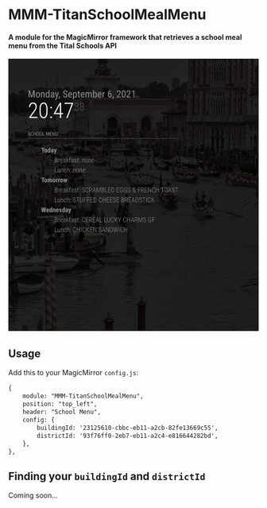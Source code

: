 # MMM-TitanSchoolMealMenu

#### A module for the MagicMirror framework that retrieves a school meal menu from the Tital Schools API

![Screenshot](./docs/screenshot.png)

## Usage

Add this to your MagicMirror `config.js`:

    {
        module: "MMM-TitanSchoolMealMenu",
        position: "top_left",
        header: "School Menu",
        config: {
            buildingId: '23125610-cbbc-eb11-a2cb-82fe13669c55',
            districtId: '93f76ff0-2eb7-eb11-a2c4-e816644282bd',
        },
    },

## Finding your `buildingId` and `districtId`

Coming soon...
